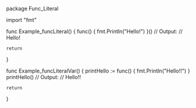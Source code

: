 package Func_Literal

import "fmt"

func Example_funcLiteral() {
	func() {
		fmt.Println("Hello!")
	}()
	// Output:
	// Hello!

	return
}

func Example_funcLiteralVar() {
	printHello := func() {
		fmt.Println("Hello!!")
	}
	printHello()
	// Output:
	// Hello!!

	return
}

